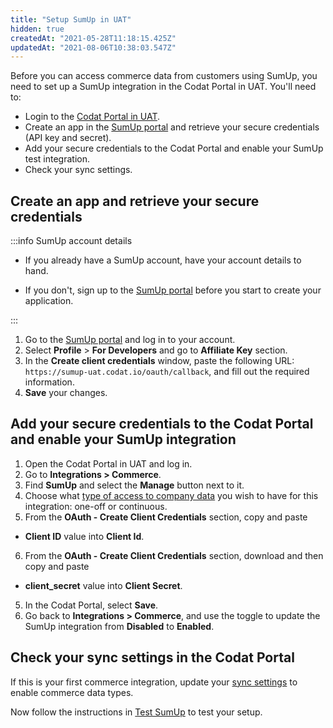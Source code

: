 ```yaml
---
title: "Setup SumUp in UAT"
hidden: true
createdAt: "2021-05-28T11:18:15.425Z"
updatedAt: "2021-08-06T10:38:03.547Z"
---
```


Before you can access commerce data from customers using SumUp, you need to set up a SumUp integration in the Codat Portal in UAT. You'll need to:

- Login to the [Codat Portal in UAT](https://portal-uat.codat.io/).
- Create an app in the [SumUp portal](https://me.sumup.com/en-gb/login/) and retrieve your secure credentials (API key and secret).
- Add your secure credentials to the Codat Portal and enable your SumUp test integration.
- Check your sync settings.

## Create an app and retrieve your secure credentials

:::info SumUp account details

- If you already have a SumUp account, have your account details to hand.

- If you don't, sign up to the [SumUp portal](https://me.sumup.com/en-gb/login/) before you start to create your application.

:::

1. Go to the [SumUp portal](https://me.sumup.com/en-gb/login/) and log in to your account.
2. Select **Profile** > **For Developers** and go to **Affiliate Key** section.
3. In the **Create client credentials** window, paste the following URL: `https://sumup-uat.codat.io/oauth/callback`, and fill out the required information.
4. **Save** your changes.

## Add your secure credentials to the Codat Portal and enable your SumUp integration

1. Open the Codat Portal in UAT and log in.
2. Go to **Integrations > Commerce**.
3. Find **SumUp** and select the **Manage** button next to it.
4. Choose what [type of access to company data](/sync-settings-for-online-platforms) you wish to have for this integration: one-off or continuous.
5. From the **OAuth - Create Client Credentials** section, copy and paste

- **Client ID** value into **Client Id**.

6. From the **OAuth - Create Client Credentials** section, download and then copy and paste

- **client_secret** value into **Client Secret**.

5. In the Codat Portal, select **Save**.
6. Go back to **Integrations > Commerce**, and use the toggle to update the SumUp integration from **Disabled** to **Enabled**.

## Check your sync settings in the Codat Portal

If this is your first commerce integration, update your [sync settings](/integrations/commerce/commerce-sync-settings) to enable commerce data types.

Now follow the instructions in [Test SumUp](/test-sumup) to test your setup.
